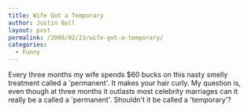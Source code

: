 ```yaml
---
title: Wife Got a Temporary
author: Justin Ball
layout: post
permalink: /2008/02/23/wife-got-a-temporary/
categories:
  - Funny
---
```


Every three months my wife spends $60 bucks on this nasty smelly treatment called a 'permanent'. It makes your hair curly. My question is, even though at three months it outlasts most celebrity marriages can it really be a called a 'permanent'. Shouldn't it be called a 'temporary'?